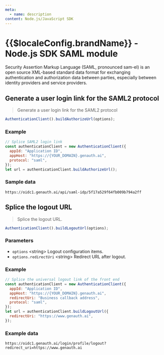 ```yaml
---
meta:
  - name: description
content: Node.js/JavaScript SDK
---
```


<LastUpdated/>

# {{$localeConfig.brandName}} - Node.js SDK SAML module

Security Assertion Markup Language (SAML, pronounced sam-el) is an open source XML-based standard data format for exchanging authentication and authorization data between parties, especially between identity providers and service providers.

## Generate a user login link for the SAML2 protocol

> Generate a user login link for the SAML2 protocol

```js
AuthenticationClient().buildAuthorizeUrl(options);
```

### Example

```javascript
// Splice SAML2 login link
const authenticationClient = new AuthenticationClient({
  appId: "Application ID",
  appHost: "https://{YOUR_DOMAIN}.genauth.ai",
  protocol: "saml",
});
let url = authenticationClient.buildAuthorizeUrl();
```

### Sample data

```http
https://oidc1.genauth.ai/api/saml-idp/5f17a529f64fb009b794a2ff
```

## Splice the logout URL

> Splice the logout URL.

```js
AuthenticationClient().buildLogoutUrl(options);
```

### Parameters

- `options` \<string\> Logout configuration items.
- `options.redirectUri` \<string\> Redirect URL after logout.

### Example

```javascript
// Splice the universal logout link of the front end
const authenticationClient = new AuthenticationClient({
  appId: "Application ID",
  appHost: "https://{YOUR_DOMAIN}.genauth.ai",
  redirectUri: "Business callback address",
  protocol: "saml",
});
let url = authenticationClient.buildLogoutUrl({
  redirectUri: "https://www.genauth.ai",
});
```

### Example data

```http
https://oidc1.genauth.ai/login/profile/logout?redirect_uri=https://www.genauth.ai
```
